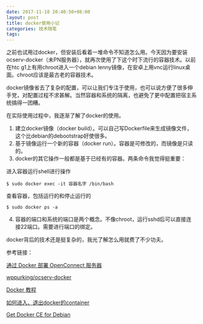 ```yaml
---
date: 2017-11-18 20:40:50+08:00
layout: post
title: docker使用小记
categories: 技术随笔
tags: 
---
```


之前也试用过docker，但安装后看着一堆命令不知道怎么用。今天因为要安装ocserv-docker（未PN服务器），就再次使用了下这个时下流行的容器技术。以前在htc g1上有用chroot进入一个debian lenny镜像，在安卓上用vnc运行linux桌面。chroot应该是最古老的容器技术。

docker镜像省去了复杂的配置，可以让我们专注于使用，也可以说方便了很多伸手党，对配置过程不求甚解。当然容器和系统的隔离，也避免了更中配置把宿主系统搞得一团糟。

在实际使用过程中，我逐渐了解了docker的使用。

1. 建立docker镜像（docker build）。可以自己写Dockerfile来生成镜像文件，这个比debian的debootstrap好使很多。
2. 基于镜像运行一个新的容器（docker run）。容器是可修改的，而镜像是只读的。
3. docker的其它操作一般都是基于已经有的容器。两条命令我觉得挺重要：

进入容器运行shell进行操作

`$ sudo docker exec -it 容器名字 /bin/bash`

查看容器，包括运行的和停止运行的

`$ sudo docker ps -a`

4. 容器的端口和系统的端口是两个概念。不像chroot，运行sshd后可以直接连接22端口。需要进行端口的绑定。

docker背后的技术还是挺复杂的，我光了解怎么用就费了不少功夫。

参考链接：

[通过 Docker 部署 OpenConnect 服务器 ](https://tommy.net.cn/2015/02/12/deploy-openconnect-server-with-docker/)

[wppurking/ocserv-docker ](https://github.com/wppurking/ocserv-docker)

[Docker 教程](http://www.runoob.com/docker/docker-tutorial.html)

[如何进入、退出docker的container](http://blog.csdn.net/dongdong9223/article/details/52998375)

[Get Docker CE for Debian](https://docs.docker.com/engine/installation/linux/docker-ce/debian/)


